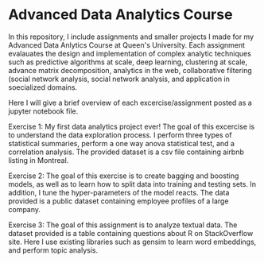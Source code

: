 # Advanced Data Analytics Course 

In this repository, I include assignments and smaller projects I made for my Advanced Data Anlytics Course at Queen's University. Each assignment evalauates the design and implementation of complex analytic techniques such as predictive algorithms at scale, deep learning, clustering at scale, advance matrix decomposition, analytics in the web, collaborative filtering (social network analysis, social network analysis, and application in soecialized domains. 

Here I will give a brief overview of each excercise/assignment posted as a jupyter notebook file.

Exercise 1: My first data analytics project ever! The goal of this excercise is to understand the data exploration process. I perform three types of statistical summaries, perform a one way anova statistical test, and a correlation analysis. The provided dataset is a csv file containing airbnb listing in Montreal.

Exercise 2: The goal of this exercise is to create bagging and boosting models, as well as to learn how to split data into training and testing sets. In addition, I tune the hyper-parameters of the model reacts. The data provided is a public dataset containing employee profiles of a large company. 

Exercise 3: The goal of this assignment is to analyze textual data. The dataset provided is a table containing questions about R on StackOverflow site. Here I use existing libraries such as gensim to learn word embeddings, and perform topic analysis. 
